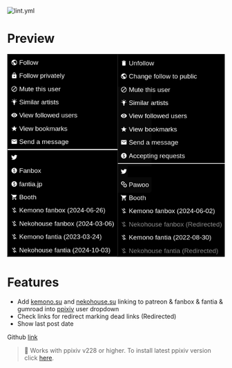 ![lint.yml](https://github.com/EnergoStalin/ppixiv-kemono/actions/workflows/lint.yaml/badge.svg)

# Preview

![preview](https://raw.githubusercontent.com/EnergoStalin/ppixiv-kemono/master/preview.png)

# Features

- Add [kemono.su](https://kemono.su) and [nekohouse.su](https://nekohouse.su) linking to patreon & fanbox & fantia & gumroad into [ppixiv](https://greasyfork.org/en/scripts/370418-ppixiv-for-pixiv) user dropdown
- Check links for redirect marking dead links (Redirected)
- Show last post date

Github [link](https://github.com/EnergoStalin/ppixiv-kemono)

> :memo: Works with ppixiv v228 or higher. To install latest ppixiv version click [here](https://ppixiv.org/install).
